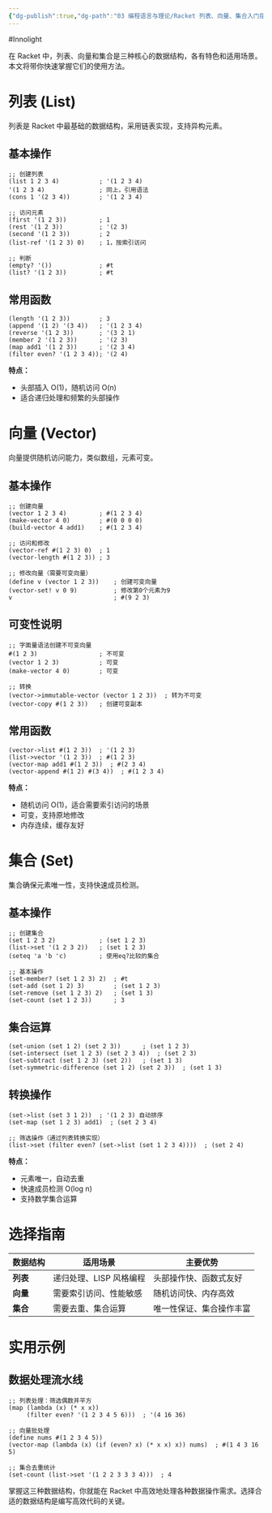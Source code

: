 ```yaml
---
{"dg-publish":true,"dg-path":"03 编程语言与理论/Racket 列表、向量、集合入门指南.md","permalink":"/03 编程语言与理论/Racket 列表、向量、集合入门指南/","created":"2025-08-26T11:04:11.000+08:00","updated":"2025-08-26T12:10:05.000+08:00"}
---
```


#Innolight

在 Racket 中，列表、向量和集合是三种核心的数据结构，各有特色和适用场景。本文将带你快速掌握它们的使用方法。

# 列表 (List)

列表是 Racket 中最基础的数据结构，采用链表实现，支持异构元素。

## 基本操作

```racket
;; 创建列表
(list 1 2 3 4)           ; '(1 2 3 4)
'(1 2 3 4)               ; 同上，引用语法
(cons 1 '(2 3 4))        ; '(1 2 3 4)

;; 访问元素
(first '(1 2 3))         ; 1
(rest '(1 2 3))          ; '(2 3)
(second '(1 2 3))        ; 2
(list-ref '(1 2 3) 0)    ; 1，按索引访问

;; 判断
(empty? '())             ; #t
(list? '(1 2 3))         ; #t
```

## 常用函数

```racket
(length '(1 2 3))        ; 3
(append '(1 2) '(3 4))   ; '(1 2 3 4)
(reverse '(1 2 3))       ; '(3 2 1)
(member 2 '(1 2 3))      ; '(2 3)
(map add1 '(1 2 3))      ; '(2 3 4)
(filter even? '(1 2 3 4)); '(2 4)
```

**特点：**

- 头部插入 O(1)，随机访问 O(n)
- 适合递归处理和频繁的头部操作

# 向量 (Vector)

向量提供随机访问能力，类似数组，元素可变。

## 基本操作

```racket
;; 创建向量
(vector 1 2 3 4)         ; #(1 2 3 4)
(make-vector 4 0)        ; #(0 0 0 0)
(build-vector 4 add1)    ; #(1 2 3 4)

;; 访问和修改
(vector-ref #(1 2 3) 0)  ; 1
(vector-length #(1 2 3)) ; 3

;; 修改向量（需要可变向量）
(define v (vector 1 2 3))    ; 创建可变向量
(vector-set! v 0 9)          ; 修改第0个元素为9
v                            ; #(9 2 3)
```

## 可变性说明

```racket
;; 字面量语法创建不可变向量
#(1 2 3)                 ; 不可变
(vector 1 2 3)           ; 可变
(make-vector 4 0)        ; 可变

;; 转换
(vector->immutable-vector (vector 1 2 3))  ; 转为不可变
(vector-copy #(1 2 3))   ; 创建可变副本
```

## 常用函数

```racket
(vector->list #(1 2 3))  ; '(1 2 3)
(list->vector '(1 2 3))  ; #(1 2 3)
(vector-map add1 #(1 2 3))  ; #(2 3 4)
(vector-append #(1 2) #(3 4))  ; #(1 2 3 4)
```

**特点：**

- 随机访问 O(1)，适合需要索引访问的场景
- 可变，支持原地修改
- 内存连续，缓存友好

# 集合 (Set)

集合确保元素唯一性，支持快速成员检测。

## 基本操作

```racket
;; 创建集合
(set 1 2 3 2)            ; (set 1 2 3)
(list->set '(1 2 3 2))   ; (set 1 2 3)
(seteq 'a 'b 'c)         ; 使用eq?比较的集合

;; 基本操作
(set-member? (set 1 2 3) 2)  ; #t
(set-add (set 1 2) 3)        ; (set 1 2 3)
(set-remove (set 1 2 3) 2)   ; (set 1 3)
(set-count (set 1 2 3))      ; 3
```

## 集合运算

```racket
(set-union (set 1 2) (set 2 3))      ; (set 1 2 3)
(set-intersect (set 1 2 3) (set 2 3 4))  ; (set 2 3)
(set-subtract (set 1 2 3) (set 2))   ; (set 1 3)
(set-symmetric-difference (set 1 2) (set 2 3))  ; (set 1 3)
```

## 转换操作

```racket
(set->list (set 3 1 2))  ; '(1 2 3) 自动排序
(set-map (set 1 2 3) add1)  ; (set 2 3 4)

;; 筛选操作（通过列表转换实现）
(list->set (filter even? (set->list (set 1 2 3 4))))  ; (set 2 4)
```

**特点：**

- 元素唯一，自动去重
- 快速成员检测 O(log n)
- 支持数学集合运算

# 选择指南

| 数据结构   | 适用场景           | 主要优势         |
| ------ | -------------- | ------------ |
| **列表** | 递归处理、LISP 风格编程 | 头部操作快、函数式友好  |
| **向量** | 需要索引访问、性能敏感    | 随机访问快、内存高效   |
| **集合** | 需要去重、集合运算      | 唯一性保证、集合操作丰富 |

# 实用示例

## 数据处理流水线

```racket
;; 列表处理：筛选偶数并平方
(map (lambda (x) (* x x))
     (filter even? '(1 2 3 4 5 6)))  ; '(4 16 36)

;; 向量批处理
(define nums #(1 2 3 4 5))
(vector-map (lambda (x) (if (even? x) (* x x) x)) nums)  ; #(1 4 3 16 5)

;; 集合去重统计
(set-count (list->set '(1 2 2 3 3 3 4)))  ; 4
```

掌握这三种数据结构，你就能在 Racket 中高效地处理各种数据操作需求。选择合适的数据结构是编写高效代码的关键。